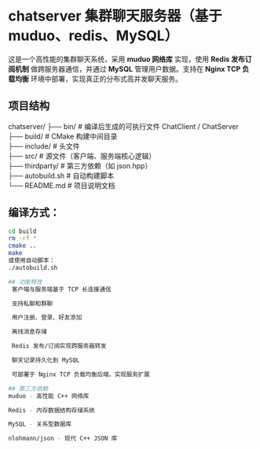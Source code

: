 # chatserver 集群聊天服务器（基于 muduo、redis、MySQL）
这是一个高性能的集群聊天系统，采用 **muduo 网络库** 实现，使用 **Redis 发布订阅机制** 做跨服务器通信，并通过 **MySQL** 管理用户数据。支持在 **Nginx TCP 负载均衡** 环境中部署，实现真正的分布式高并发聊天服务。

## 项目结构
chatserver/
├── bin/ # 编译后生成的可执行文件 ChatClient / ChatServer  
├── build/ # CMake 构建中间目录  
├── include/ # 头文件  
├── src/ # 源文件（客户端、服务端核心逻辑）  
├── thirdparty/ # 第三方依赖（如 json.hpp）  
├── autobuild.sh # 自动构建脚本  
└── README.md # 项目说明文档  

## 编译方式：  
```bash  
cd build  
rm -rf *  
cmake ..  
make  
或使用自动脚本：  
./autobuild.sh  

## 功能特性
 客户端与服务端基于 TCP 长连接通信

 支持私聊和群聊

 用户注册、登录、好友添加

 离线消息存储

 Redis 发布/订阅实现跨服务器转发

 聊天记录持久化到 MySQL

 可部署于 Nginx TCP 负载均衡后端，实现服务扩展

## 第三方依赖
muduo - 高性能 C++ 网络库

Redis - 内存数据结构存储系统

MySQL - 关系型数据库

nlohmann/json - 现代 C++ JSON 库


